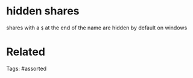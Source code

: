 # hidden shares
shares with a `$` at the end of the name are hidden by default on windows

# Related

Tags:
    #assorted
